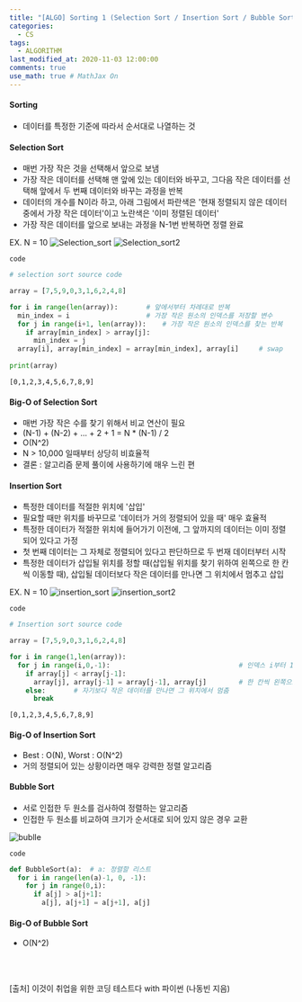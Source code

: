 ```yaml
---
title: "[ALGO] Sorting 1 (Selection Sort / Insertion Sort / Bubble Sort)"
categories: 
  - CS
tags:
  - ALGORITHM
last_modified_at: 2020-11-03 12:00:00
comments: true
use_math: true # MathJax On
---
```


#### Sorting

- 데이터를 특정한 기준에 따라서 순서대로 나열하는 것

#### Selection Sort
- 매번 가장 작은 것을 선택해서 앞으로 보냄
- 가장 작은 데이터를 선택해 맨 앞에 있는 데이터와 바꾸고, 그다음 작은 데이터를 선택해 앞에서 두 번째 데이터와 바꾸는 과정을 반복
- 데이터의 개수를 N이라 하고, 아래 그림에서 파란색은 '현재 정렬되지 않은 데이터 중에서 가장 작은 데이터'이고 노란색은 '이미 정렬된 데이터'
- 가장 작은 데이터를 앞으로 보내는 과정을 N-1번 반복하면 정렬 완료

EX. N = 10
![Selection_sort](https://user-images.githubusercontent.com/62474292/102009119-a5aed380-3d78-11eb-9b8c-75ad45c01b69.png)
![Selection_sort2](https://user-images.githubusercontent.com/62474292/102009123-a7789700-3d78-11eb-86dd-10203c1d84be.png)

`code`
```py 
# selection sort source code

array = [7,5,9,0,3,1,6,2,4,8]

for i in range(len(array)):       # 앞에서부터 차례대로 반복
  min_index = i                   # 가장 작은 원소의 인덱스를 저장할 변수
  for j in range(i+1, len(array)):    # 가장 작은 원소의 인덱스를 찾는 반복
    if array[min_index] > array[j]:
      min_index = j
  array[i], array[min_index] = array[min_index], array[i]     # swap
  
print(array)
```
```
[0,1,2,3,4,5,6,7,8,9]
```

#### Big-O of Selection Sort
- 매번 가장 작은 수를 찾기 위해서 비교 연산이 필요
- (N-1) + (N-2) + ... + 2 + 1 = N * (N-1) / 2
- O(N^2)
- N > 10,000 일때부터 상당히 비효율적
- 결론 : 알고리즘 문제 풀이에 사용하기에 매우 느린 편

#### Insertion Sort
- 특정한 데이터를 적절한 위치에 '삽입'
- 필요할 때만 위치를 바꾸므로 '데이터가 거의 정렬되어 있을 때' 매우 효율적
- 특정한 데이터가 적절한 위치에 들어가기 이전에, 그 앞까지의 데이터는 이미 정렬되어 있다고 가정
- 첫 번째 데이터는 그 자체로 정렬되어 있다고 판단하므로 두 번재 데이터부터 시작
- 특정한 데이터가 삽입될 위치를 정할 때(삽입될 위치를 찾기 위하여 왼쪽으로 한 칸씩 이동할 때), 삽입될 데이터보다 작은 데이터를 만나면 그 위치에서 멈추고 삽입

EX. N = 10
![insertion_sort](https://user-images.githubusercontent.com/62474292/102010468-941df980-3d81-11eb-82eb-78c602d1af91.png)
![insertion_sort2](https://user-images.githubusercontent.com/62474292/102010470-954f2680-3d81-11eb-9af4-64325fdc270e.png)

`code`
```py
# Insertion sort source code

array = [7,5,9,0,3,1,6,2,4,8]

for i in range(1,len(array)):
  for j in range(i,0,-1):                                # 인덱스 i부터 1까지 감소하며 반복
    if array[j] < array[j-1]:
      array[j], array[j-1] = array[j-1], array[j]        # 한 칸씩 왼쪽으로 이동
    else:       # 자기보다 작은 데이터를 만나면 그 위치에서 멈춤
      break
```
```
[0,1,2,3,4,5,6,7,8,9]
```

#### Big-O of Insertion Sort
- Best : O(N), Worst : O(N^2)
- 거의 정렬되어 있는 상황이라면 매우 강력한 정렬 알고리즘

#### Bubble Sort
-  서로 인접한 두 원소를 검사하여 정렬하는 알고리즘
-  인접한 두 원소를 비교하여 크기가 순서대로 되어 있지 않은 경우 교환

![bublle](https://user-images.githubusercontent.com/62474292/109023990-9a750e00-7700-11eb-99ab-6ab387eccf6a.JPG)

`code`
```py
def BubbleSort(a):  # a: 정렬할 리스트
  for i in range(len(a)-1, 0, -1):
    for j in range(0,i):
      if a[j] > a[j+1]:
        a[j], a[j+1] = a[j+1], a[j]
```

#### Big-O of Bubble Sort
- O(N^2)

<br><br>

[출처] 이것이 취업을 위한 코딩 테스트다 with 파이썬 (나동빈 지음)
